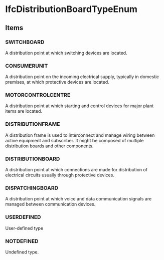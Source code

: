 # IfcDistributionBoardTypeEnum
<!-- end of short definition -->

## Items

### SWITCHBOARD
A distribution point at which switching devices are located.

### CONSUMERUNIT
A distribution point on the incoming electrical supply, typically in domestic premises, at which protective devices are located.

### MOTORCONTROLCENTRE
A distribution point at which starting and control devices for major plant items are located.

### DISTRIBUTIONFRAME
A distribution frame is used to interconnect and manage wiring between active equipment and subscriber. It might be composed of multiple distribution boards and other components.

### DISTRIBUTIONBOARD
A distribution point at which connections are made for distribution of electrical circuits usually through protective devices.

### DISPATCHINGBOARD
A distribution point at which voice and data communication signals are managed between communication devices.

### USERDEFINED
User-defined type

### NOTDEFINED
Undefined type.
